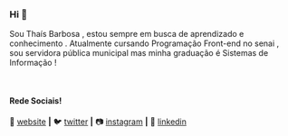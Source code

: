 
### Hi 👋

Sou Thaís Barbosa , estou sempre em busca de aprendizado e conhecimento . Atualmente cursando Programação Front-end no senai  , sou servidora pública municipal mas minha graduação é Sistemas de Informação ! 












[website]: https://codedev.ga/
[twitter]: https://twitter.com/_thaizinhaba
[instagram]: https://www.instagram.com/thaizinhaba
[linkedin]: http://www.linkedin.com/in/thaís-barbosa-349b0039
<br>

#### Rede Sociais!

🏡 [website][website] **|** 
🐦 [twitter][twitter] **|** 
📷 [instagram][instagram] **|** 
👔 [linkedin][linkedin]
